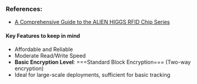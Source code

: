 ### References: 
- [A Comprehensive Guide to the ALIEN HIGGS RFID Chip Series](https://www.rfidlabel.com/a-comprehensive-guide-to-the-alien-higgs-rfid-chip-series/?srsltid=AfmBOorhYyFXbUnx1xqibbsI6cFARM6ZdFKezBeJ-iNUOiM0Y1gurw42)

#### **Key Features to keep in mind**
- Affordable and Reliable
- Moderate Read/Write Speed
- **Basic Encryption Level**: ===Standard Block Encryption=== (Two-way encryption)
- Ideal for large-scale deployments, sufficient for basic tracking
